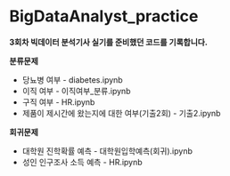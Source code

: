 # BigDataAnalyst_practice

**3회차 빅데이터 분석기사 실기를 준비했던 코드를 기록합니다.**

**분류문제**

* 당뇨병 여부 - diabetes.ipynb
* 이직 여부 - 이직여부_분류.ipynb
* 구직 여부 - HR.ipynb
* 제품이 제시간에 왔는지에 대한 여부(기출2회) - 기출2.ipynb

**회귀문제**

* 대학원 진학확률 예측 - 대학원입학예측(회귀).ipynb
* 성인 인구조사 소득 예측 - HR.ipynb

